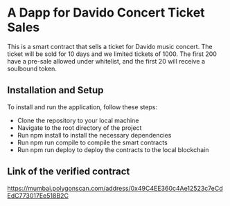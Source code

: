 # A Dapp for Davido Concert Ticket Sales

This is a smart contract that sells a ticket for Davido music concert. The ticket will be sold for 10 days and we limited tickets of 1000. The first 200 have a pre-sale allowed under whitelist, and the first 20 will receive a soulbound token.

## Installation and Setup
To install and run the application, follow these steps:

* Clone the repository to your local machine
* Navigate to the root directory of the project
* Run npm install to install the necessary dependencies
* Run npm run compile to compile the smart contracts
* Run npm run deploy to deploy the contracts to the local blockchain

## Link of the verified contract
https://mumbai.polygonscan.com/address/0x49C4EE360c4Ae12523c7eCdEdC773017Ee518B2C
